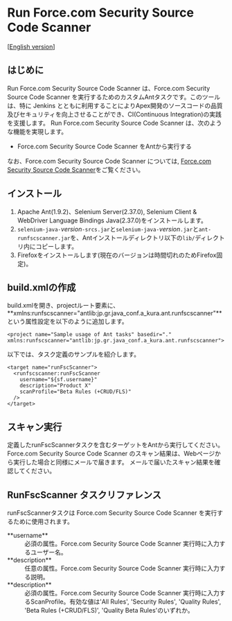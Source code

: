 Run Force.com Security Source Code Scanner
===========================================
\[[English version](README.md)\]

はじめに
--------
Run Force.com Security Source Code Scanner は、Force.com Security Source Code Scanner を実行するためのカスタムAntタスクです。このツールは、特に Jenkins とともに利用することによりApex開発のソースコードの品質及びセキュリティを向上させることができ、CI(Continuous Integration)の実践を支援します。
Run Force.com Security Source Code Scanner は、次のような機能を実現します。

* Force.com Security Source Code Scanner をAntから実行する

なお、Force.com Security Source Code Scanner については, [Force.com Security Source Code Scanner](http://security.force.com/security/tools/forcecom/scanner)をご覧ください。


インストール
------------

1. Apache Ant(1.9.2)、Selenium Server(2.37.0), Selenium Client & WebDriver Language Bindings Java(2.37.0)をインストールします。
1. `selenium-java-`*version*`-srcs.jar`と`selenium-java-`*version*`.jar`と`ant-runfscscanner.jar`を、Antインストールディレクトリ以下の`lib/`ディレクトリ内にコピーします。
1. Firefoxをインストールします(現在のバージョンは時間切れのためFirefox固定)。

build.xmlの作成
--------------- 
build.xmlを開き、projectルート要素に、**xmlns:runfscscanner="antlib:jp.gr.java_conf.a_kura.ant.runfscscanner"**という属性設定を以下のように追加します。

    <project name="Sample usage of Ant tasks" basedir="." xmlns:runfscscanner="antlib:jp.gr.java_conf.a_kura.ant.runfscscanner">

以下では、タスク定義のサンプルを紹介します。

    <target name="runFscScanner">
      <runfscscanner:runFscScanner
        username="${sf.username}"
        description="Product X"
        scanProfile="Beta Rules (+CRUD/FLS)"
      />
    </target>


スキャン実行
------------
定義したrunFscScannerタスクを含むターゲットをAntから実行してください。
Force.com Security Source Code Scanner のスキャン結果は、Webページから実行した場合と同様にメールで届きます。
メールで届いたスキャン結果を確認してください。


RunFscScanner タスクリファレンス
-------------------------------
runFscScannerタスクは Force.com Security Source Code Scanner を実行するために使用されます。

<dl>
<dt>**username**</dt>
<dd>必須の属性。Force.com Security Source Code Scanner 実行時に入力するユーザー名。</dd>

<dt>**description**</dt>
<dd>任意の属性。Force.com Security Source Code Scanner 実行時に入力する説明。</dd>

<dt>**description**</dt>
<dd>必須の属性。Force.com Security Source Code Scanner 実行時に入力するScanProfile。有効な値は'All Rules', 'Security Rules', 'Quality Rules', 'Beta Rules (+CRUD/FLS)', 'Quality Beta Rules'のいずれか。</dd>
</dl>




